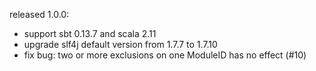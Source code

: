 released 1.0.0:

* support sbt 0.13.7 and scala 2.11
* upgrade slf4j  default version from 1.7.7 to 1.7.10
* fix bug: two or more exclusions on one ModuleID has no effect (#10)
